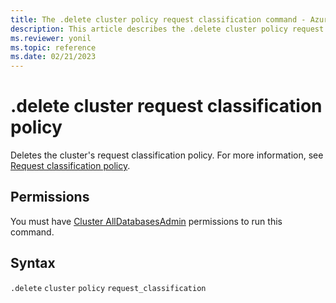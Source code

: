 ```yaml
---
title: The .delete cluster policy request classification command - Azure Data Explorer
description: This article describes the .delete cluster policy request classification command in Azure Data Explorer.
ms.reviewer: yonil
ms.topic: reference
ms.date: 02/21/2023
---
```

# .delete cluster request classification policy

Deletes the cluster's request classification policy. For more information, see [Request classification policy](request-classification-policy.md).

## Permissions

You must have [Cluster AllDatabasesAdmin](access-control/role-based-access-control.md) permissions to run this command.

## Syntax

`.delete` `cluster` `policy` `request_classification`
